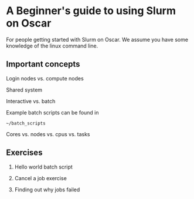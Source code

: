 # A Beginner's guide to using Slurm on Oscar

For people getting started with Slurm on Oscar.  We assume you have some knowledge of the linux command line. 

## Important concepts

Login nodes vs. compute nodes

Shared system

Interactive vs. batch

Example batch scripts can be found in 
````
~/batch_scripts
````
Cores vs. nodes vs. cpus vs. tasks 


## Exercises

1. Hello world batch script

2. Cancel a job exercise

3. Finding out why jobs failed


